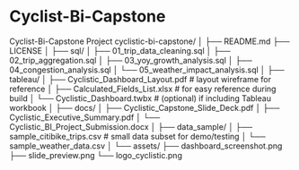 # Cyclist-Bi-Capstone
Cyclist-Bi-Capstone Project
cyclistic-bi-capstone/
│
├── README.md
├── LICENSE
│
├── sql/
│   ├── 01_trip_data_cleaning.sql
│   ├── 02_trip_aggregation.sql
│   ├── 03_yoy_growth_analysis.sql
│   ├── 04_congestion_analysis.sql
│   └── 05_weather_impact_analysis.sql
│
├── tableau/
│   ├── Cyclistic_Dashboard_Layout.pdf      # layout wireframe for reference
│   ├── Calculated_Fields_List.xlsx         # for easy reference during build
│   └── Cyclistic_Dashboard.twbx            # (optional) if including Tableau workbook
│
├── docs/
│   ├── Cyclistic_Capstone_Slide_Deck.pdf
│   ├── Cyclistic_Executive_Summary.pdf
│   └── Cyclistic_BI_Project_Submission.docx
│
├── data_sample/
│   ├── sample_citibike_trips.csv           # small data subset for demo/testing
│   └── sample_weather_data.csv
│
└── assets/
    ├── dashboard_screenshot.png
    ├── slide_preview.png
    └── logo_cyclistic.png

